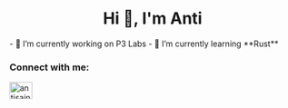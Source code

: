 <h1 align="center">Hi 👋, I'm Anti</h1>
- 🔭 I’m currently working on P3 Labs
- 🌱 I’m currently learning **Rust**

<h3 align="left">Connect with me:</h3>
<p align="left">
<a href="https://twitter.com/antiisaint" target="blank"><img align="center" src="https://raw.githubusercontent.com/rahuldkjain/github-profile-readme-generator/master/src/images/icons/Social/twitter.svg" alt="antisaintt" height="30" width="40" /></a>
</p>


